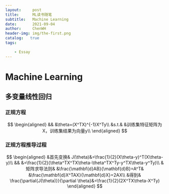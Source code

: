 ```yaml
---
layout:     post
title:      ML读书随笔
subtitle:   Machine Learning 
date:       2021-09-04
author:     ChenWH
header-img: img/the-first.png
catalog:   true
tags:

    - Essay
---
```


# Machine Learning

## 多变量线性回归

### 正规方程

$$
\begin{aligned}
	&& &\theta=(X^TX)^{-1}X^Ty\\
	&s.t.& &训练集特征矩阵为X，训练集结果为向量y\\
\end{aligned}
$$

### 正规方程推导过程

$$
\begin{aligned}
	&首先变换& J(\theta)&=\frac{1}{2}(X\theta-y)^T(X\theta-y)\\
	&& &=\frac{1}{2}(\theta^TX^TX\theta-\theta^TX^Ty-y^TX\theta-y^Ty)\\
	&矩阵求导法则& &\frac{\mathbf{d}AB}{\mathbf{d}B}=A^T& &\frac{\mathbf{d}X^TAX}{\mathbf{d}X}=2AX\\
	&得到& \frac{\partial{J(\theta)}}{\partial \theta}&=\frac{1}{2}(2X^TX\theta-X^Ty)
\end{aligned}
$$

